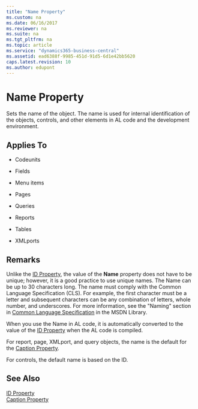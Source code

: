 ```yaml
---
title: "Name Property"
ms.custom: na
ms.date: 06/16/2017
ms.reviewer: na
ms.suite: na
ms.tgt_pltfrm: na
ms.topic: article
ms.service: "dynamics365-business-central"
ms.assetid: ead6388f-9985-451d-91d5-6d1e42bb5620
caps.latest.revision: 10
ms.author: edupont
---
```


 

# Name Property
Sets the name of the object. The name is used for internal identification of the objects, controls, and other elements in AL code and the development environment.  

## Applies To  

-   Codeunits  

-   Fields  

-   Menu items  

-   Pages  

-   Queries  

-   Reports  

-   Tables  

-   XMLports  

## Remarks  
 Unlike the [ID Property](devenv-id-property.md), the value of the **Name** property does not have to be unique; however, it is a good practice to use unique names. The Name can be up to 30 characters long. The name must comply with the Common Language Specification (CLS). For example, the first character must be a letter and subsequent characters can be any combination of letters, whole number, and underscores. For more information, see the "Naming" section in [Common Language Specification](http://go.microsoft.com/fwlink/?LinkId=193144) in the MSDN Library.  

 When you use the Name in AL code, it is automatically converted to the value of the [ID Property](devenv-id-property.md) when the AL code is compiled.  

 For report, page, XMLport, and query objects, the name is the default for the [Caption Property](devenv-caption-property.md).  

 For controls, the default name is based on the ID.  

## See Also  
 [ID Property](devenv-id-property.md)   
 [Caption Property](devenv-caption-property.md)
